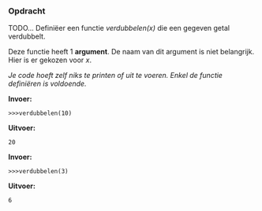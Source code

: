 ### Opdracht
TODO...
Definiëer een functie *verdubbelen(x)* die een gegeven getal verdubbelt.

Deze functie heeft 1 **argument**. De naam van dit argument is niet belangrijk. Hier is er gekozen voor *x*.

*Je code hoeft zelf niks te printen of uit te voeren. Enkel de functie definiëren is voldoende.*

**Invoer:**

    >>>verdubbelen(10)


**Uitvoer:**

    20

**Invoer:**

    >>>verdubbelen(3)


**Uitvoer:**

    6
